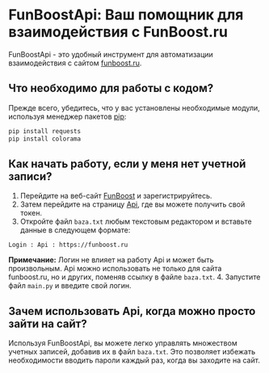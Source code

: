 # FunBoostApi: Ваш помощник для взаимодействия с FunBoost.ru

FunBoostApi - это удобный инструмент для автоматизации взаимодействия с сайтом [funboost.ru](https://funboost.ru/child/).

## Что необходимо для работы с кодом?

Прежде всего, убедитесь, что у вас установлены необходимые модули, используя менеджер пакетов [pip](https://pip.pypa.io/):
```bash
pip install requests
pip install colorama
```

## Как начать работу, если у меня нет учетной записи?

1. Перейдите на веб-сайт [FunBoost](https://funboost.ru) и зарегистрируйтесь.
2. Затем перейдите на страницу [Api](https://funboost.ru/developer), где вы можете получить свой токен.
3. Откройте файл `baza.txt` любым текстовым редактором и вставьте данные в следующем формате:
```plaintext
Login : Api : https://funboost.ru
```
**Примечание:** Логин не влияет на работу Api и может быть произвольным. Api можно использовать не только для сайта funboost.ru, но и других, поменяв ссылку в файле `baza.txt`.
4. Запустите файл `main.py` и введите свой логин.

## Зачем использовать Api, когда можно просто зайти на сайт?

Используя FunBoostApi, вы можете легко управлять множеством учетных записей, добавив их в файл `baza.txt`. Это позволяет избежать необходимости вводить пароли каждый раз, когда вы заходите на сайт.
